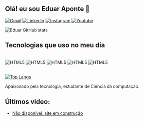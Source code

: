 ## Olá! eu sou Eduar Aponte 👋

[![Gmail](https://img.shields.io/badge/Gmail-D14836?style=for-the-badge&logo=gmail&logoColor=white)](eduaraponte8@gmail.com)
[![Linkedin](https://img.shields.io/badge/LinkedIn-0077B5?style=for-the-badge&logo=linkedin&logoColor=white)](https://www.linkedin.com/in/eduar-alejandro-aponte-hernandez-4306871aa/)
[![Instagram](https://img.shields.io/badge/Instagram-E4405F?style=for-the-badge&logo=instagram&logoColor=white)](https://www.instagram.com/edu.ar31/)
[![Youtube](https://img.shields.io/badge/YouTube-FF0000?style=for-the-badge&logo=youtube&logoColor=white)](https://www.youtube.com/channel/UCQmEVT0Cj2UsqLdjZJzQ-FA)

![Eduar GitHub stats](https://github-readme-stats.vercel.app/api?username=EduarAponte&show_icons=true&theme=tokyonight)

## Tecnologias que uso no meu dia

<div style="display: inline_block"><br/>
    <img align="center" alt="HTML5" src="https://img.shields.io/badge/HTML5-E34F26?style=for-the-badge&logo=html5&logoColor=white"/>
    <img align="center" alt="HTML5" src="https://img.shields.io/badge/CSS3-1572B6?style=for-the-badge&logo=css3logoColor=white"/>
    <img align="center" alt="HTML5" src="https://img.shields.io/badge/JavaScript-F7DF1E?style=for-the-badge&logo=javascript&logoColor=black"/>
    <img align="center" alt="HTML5" src="https://img.shields.io/badge/Java-ED8B00?style=for-the-badge&logo=java&logoColor=white"/>
    <img align="center" alt="HTML5" src="https://img.shields.io/badge/MySQL-005C84?style=for-the-badge&logo=mysql&logoColor=white"/>
</div>
<br/>

[![Top Langs](https://github-readme-stats.vercel.app/api/top-langs/?username=EduarAponte&langs_count=8)](https://github.com/anuraghazra/github-readme-stats)

Apaixonado pela tecnologia, estudante de Ciência da computação.

## Últimos video:
- [Não disponível, site em construção](link)<br>


